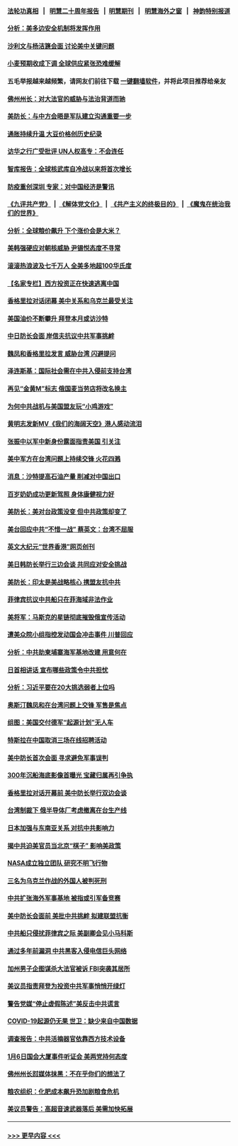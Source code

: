 #### [法轮功真相](https://github.com/gfw-breaker/truth/blob/master/README.md?t=0) &nbsp;&nbsp;|&nbsp;&nbsp; [明慧二十周年报告](https://github.com/gfw-breaker/mh-reports/blob/master/README.md?t=0) &nbsp;&nbsp;|&nbsp;&nbsp;[明慧期刊](https://github.com/gfw-breaker/mh-qikan) &nbsp;&nbsp;|&nbsp;&nbsp; [明慧海外之窗](https://github.com/gfw-breaker/mh-news/blob/master/README.md?t=0) &nbsp;&nbsp;|&nbsp;&nbsp; [神韵特别报道](https://github.com/gfw-breaker/mh-news/blob/master/shenyun.md?t=0)
#### [分析：美多边安全机制将发挥作用](../pages/nsc418/n13758780.md?t=06140802) 
#### [沙利文与杨洁篪会面 讨论美中关键问题](../pages/nsc418/n13758918.md?t=06140802) 
#### [小麦预期收成下调 全球供应紧张恐难缓解](../pages/nsc418/n13758908.md?t=06140802) 
#### 五毛举报越来越频繁，请网友们前往下载 [一键翻墙软件](https://github.com/gfw-breaker/ssr-accounts)，并将此项目推荐给亲友
#### [佛州州长：对大法官的威胁与法治背道而驰](../pages/nsc418/n13758775.md?t=06140802) 
#### [美防长：与中方会晤是军队建立沟通重要一步](../pages/nsc418/n13758740.md?t=06140802) 
#### [通胀持续升温 大豆价格创历史纪录](../pages/nsc418/n13758792.md?t=06140802) 
#### [访华之行广受批评 UN人权高专：不会连任](../pages/nsc418/n13758655.md?t=06140802) 
#### [智库报告：全球核武库自冷战以来将首次增长](../pages/nsc418/n13758548.md?t=06140802) 
#### [防疫重创深圳 专家：对中国经济是警讯](../pages/nsc418/n13758467.md?t=06140802) 
#### [《九评共产党》](https://github.com/begood0513/9ping.md/blob/master/README.md) &nbsp;|&nbsp; [《解体党文化》](../../../../jtdwh.md/blob/master/README.md)  &nbsp;|&nbsp; [《共产主义的终极目的》](../../../../gczydzjmd.md/blob/master/README.md) &nbsp;|&nbsp; [《魔鬼在统治我们的世界》](../../../../mgztzwmdsj.md/blob/master/README.md) 
#### [分析：全球粮价飙升 下个涨价会是大米？](../pages/nsc418/n13758273.md?t=06140802) 
#### [美韩强硬应对朝核威胁 尹锡悦态度不寻常](../pages/nsc418/n13758207.md?t=06140802) 
#### [滚滚热浪波及七千万人 全美多地超100华氏度](../pages/nsc418/n13757936.md?t=06140802) 
#### [【名家专栏】西方投资正在快速逃离中国](../pages/nsc418/n13757817.md?t=06140802) 
#### [香格里拉对话闭幕 美中关系和乌克兰最受关注](../pages/nsc418/n13757929.md?t=06140802) 
#### [美国油价不断攀升 拜登本月或访沙特](../pages/nsc418/n13757846.md?t=06140802) 
#### [中日防长会面 岸信夫抗议中共军事挑衅](../pages/nsc418/n13757815.md?t=06140802) 
#### [魏凤和香格里拉发言 威胁台湾 闪避提问](../pages/nsc418/n13757352.md?t=06140802) 
#### [泽连斯基：国际社会需在中共入侵前支持台湾](../pages/nsc418/n13757498.md?t=06140802) 
#### [再见“金黄M”标志 俄国麦当劳店将改名换主](../pages/nsc418/n13757385.md?t=06140802) 
#### [为何中共战机与美国盟友玩“小鸡游戏”](../pages/nsc418/n13757366.md?t=06140802) 
#### [黄明志发新MV《我们的海阔天空》港人感动流泪](../pages/nsc418/n13757350.md?t=06140802) 
#### [张振中以军中新身份露面指责美国 引关注](../pages/nsc418/n13757337.md?t=06140802) 
#### [美中军方在台湾问题上持续交锋 火花四溅](../pages/nsc418/n13757334.md?t=06140802) 
#### [消息：沙特提高石油产量 削减对中国出口](../pages/nsc418/n13757295.md?t=06140802) 
#### [百岁奶奶成功更新驾照 身体康健视力好](../pages/nsc418/n13757051.md?t=06140802) 
#### [美防长：美对台政策没变 但中共政策却变了](../pages/nsc418/n13757281.md?t=06140802) 
#### [美台回应中共“不惜一战” 蔡英文：台湾不屈服](../pages/nsc418/n13757118.md?t=06140802) 
#### [英文大纪元“世界香港”网页创刊](../pages/nsc418/n13757254.md?t=06140802) 
#### [美日韩防长举行三边会谈 共同应对安全挑战](../pages/nsc418/n13757125.md?t=06140802) 
#### [美防长：印太是美战略核心 携盟友抗中共](../pages/nsc418/n13757037.md?t=06140802) 
#### [菲律宾抗议中共船只在菲海域非法作业](../pages/nsc418/n13756960.md?t=06140802) 
#### [美将军：马斯克的星链彻底摧毁俄宣传活动](../pages/nsc418/n13756893.md?t=06140802) 
#### [遭美众院小组指控发动国会冲击事件 川普回应](../pages/nsc418/n13756742.md?t=06140802) 
#### [分析：中共助柬埔寨海军基地改建 用意何在](../pages/nsc418/n13756785.md?t=06140802) 
#### [日首相讲话 宣布哪些政策令中共担忧](../pages/nsc418/n13756805.md?t=06140802) 
#### [分析：习近平要在20大挑选弱者上位吗](../pages/nsc418/n13756800.md?t=06140802) 
#### [奥斯汀魏凤和在台湾问题上交锋 军售是焦点](../pages/nsc418/n13756729.md?t=06140802) 
#### [组图：美国交付德军“起源计划”无人车](../pages/nsc418/n13756678.md?t=06140802) 
#### [特斯拉在中国取消三场在线招聘活动](../pages/nsc418/n13756628.md?t=06140802) 
#### [美中防长首次会面 寻求避免军事误判](../pages/nsc418/n13756558.md?t=06140802) 
#### [300年沉船海底影像首曝光 宝藏归属再引争执](../pages/nsc418/n13756475.md?t=06140802) 
#### [香格里拉对话开幕前 美中防长举行双边会谈](../pages/nsc418/n13756513.md?t=06140802) 
#### [台湾制裁下 俄半导体厂考虑撤离在台生产线](../pages/nsc418/n13756317.md?t=06140802) 
#### [日本加强与东南亚关系 对抗中共影响力](../pages/nsc418/n13756445.md?t=06140802) 
#### [揭中共迫美官员当北京“棋子” 影响美政策](../pages/nsc418/n13756162.md?t=06140802) 
#### [NASA成立独立团队 研究不明飞行物](../pages/nsc418/n13756316.md?t=06140802) 
#### [三名为乌克兰作战的外国人被判死刑](../pages/nsc418/n13756263.md?t=06140802) 
#### [中共扩张海外军事基地 被指或引军备竞赛](../pages/nsc418/n13756164.md?t=06140802) 
#### [美中防长会面前 美批中共挑衅 拟建联盟抗衡](../pages/nsc418/n13755925.md?t=06140802) 
#### [中共船只侵扰菲律宾之际 美副卿会见小马科斯](../pages/nsc418/n13755986.md?t=06140802) 
#### [通过多年前漏洞 中共黑客入侵电信巨头网络](../pages/nsc418/n13756113.md?t=06140802) 
#### [加州男子企图谋杀大法官被诉 FBI突袭其居所](../pages/nsc418/n13756052.md?t=06140802) 
#### [美议员指责拜登为投资中共军事悄悄开绿灯](../pages/nsc418/n13756097.md?t=06140802) 
#### [警告党媒“停止虚假陈述”美反击中共谎言](../pages/nsc418/n13755809.md?t=06140802) 
#### [COVID-19起源仍无果 世卫：缺少来自中国数据](../pages/nsc418/n13755997.md?t=06140802) 
#### [调查报告：中共活摘器官依靠西方技术设备](../pages/nsc418/n13755067.md?t=06140802) 
#### [1月6日国会大厦事件听证会 美两党持何态度](../pages/nsc418/n13755913.md?t=06140802) 
#### [佛州州长怼媒体抹黑：不在乎你们的想法了](../pages/nsc418/n13755901.md?t=06140802) 
#### [粮农组织：化肥成本飙升恐加剧粮食危机](../pages/nsc418/n13755689.md?t=06140802) 
#### [美议员警告：高超音速武器落后 美需加快拓展](../pages/nsc418/n13755647.md?t=06140802) 

----
#### [ >>> 更早内容 <<< ](../indexes/nsc418-earlier.md)
